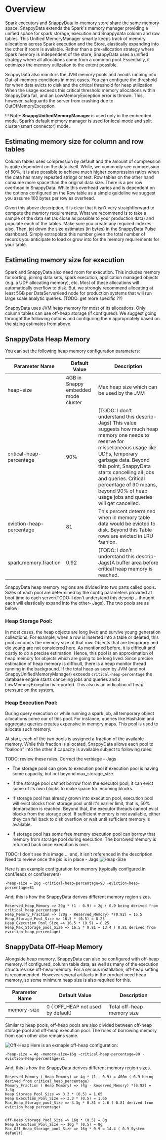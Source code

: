 # Overview
Spark executors and SnappyData in-memory store share the same memory space. SnappyData extends the Spark's memory manager providing a unified space for spark storage, execution and Snappydata column and row tables. This Unified MemoryManager smartly keeps track of memory allocations across Spark execution and the Store, elastically expanding into the other if room is available. Rather than a pre-allocation strategy where Spark memory is independent of the store, SnappyData uses a unified strategy where all allocations come from a common pool. Essentially, it optimizes the memory utilization to the extent possible.

SnappyData also monitors the JVM memory pools and avoids running into Out-of-memory conditions in most cases. You can configure the threshold for when data evicts to disk and the critical threshold for heap utilization. When the usage exceeds this critical threshold memory allocations within SnappyData fail, and an LowMemoryException error is thrown. This, however, safeguards the server from crashing due to OutOfMemoryException.

!!! Note: 
 **SnappyUnifiedMemoryManager** is used only in the embedded mode. Spark’s default memory manager is used for local mode and split cluster(smart connector) mode.

## Estimating memory size for column and row tables
Column tables uses compression by default and the amount of compression is quite dependent on the data itself. While, we commonly see compression of 50%, it is also possible to achieve much higher compression ratios when the data has many repeated strings or text. 
Row tables on the other hand consume more space than the original data size. There is a per row overhead in SnappyData. While this overhead varies and is dependent on the options configured on the Row table as a simple guideline we suggest you assume 100 bytes per row as overhead. 

Given this above description, it is clear that it isn't very straightforward to compute the memory requirements. What we recommend is to take a sample of the data set (as close as possible to your production data) and populate each of the tables. Make sure you create any required indexes also. Then, jot down the size estimates (in bytes) in the SnappyData Pulse dashboard. Simply extrapolate this number given the total number of records you anticipate to load or grow into for the memory requirements for your table. 

## Estimating memory size for execution
Spark and SnappyData also need room for execution. This includes memory for sorting, joining data sets, spark execution, application managed objects (e.g. a UDF allocating memory), etc. Most of these allocations will automatically overflow to disk. But, we strongly recommend allocating at least 5GB per DataServer/lead node for production systems that will run large scale analytic queries. 
(TODO: get more specific ??)

SnappyData uses JVM heap memory for most of its allocations. Only column tables can use off-heap storage (if configured). We suggest going throught the following options and configuring them appropriately based on the sizing estimates from above. 

## SnappyData Heap Memory
You can set the following heap memory configuration parameters:

|Parameter Name |Default Value|Description|
|--------|--------|--------|
|heap-size|4GB in Snappy embedded mode cluster|Max heap size which can be used by the JVM|
|critical-heap-percentage|90%|(TODO: I don't understand this descrip- Jags) This value suggests how much heap memory one needs to reserve for miscellaneous usage like UDFs, temporary garbage data. Beyond this point, SnappyData starts cancelling all jobs and queries. Critical percentage of 90 means, beyond 90% of heap usage jobs and queries will get cancelled. |
|eviction-heap-percentage|81|This percent determined when in memory table data would be evicted to disk. Beyond this Table rows are evicted in LRU fashion.|
|spark.memory.fraction|0.92|(TODO: I don't understand this descrip- Jags)A buffer area before critical heap memory is reached. |

SnappyData heap memory regions are divided into two parts called pools. Sizes of each pool are determined by the config parameters provided at boot time to each server(TODO: I don't understand this descrip .. thought each will elastically expand into the other- Jags).
The two pools are as below:

### Heap Storage Pool:
In most cases, the heap objects are long lived and survive young generation collections.
For example, when a row is inserted into a table or deleted, this pool accounts the memory size of that row. 
Objects that are temporary and die young are not considered here. As mentioned before, it is difficult and costly to do a precise estimation. Hence, this pool is an approximation of heap memory for objects which are going to be long lived.
Since precise estimation of heap memory is difficult, there is a heap monitor thread running in the background. If the total heap as seen by JVM (and not SnappyUnifiedMemoryManager) exceeds `critical-heap-percentage` the database engine starts canceling jobs and queries and a LowMemoryException is reported. This also is an indication of heap pressure on the system.

### Heap Execution Pool:
During query execution or while running a spark job, all temporary object allocations come our of this pool. For instance, queries like HashJoin and aggregate queries creates expensive in memory maps. This pool is used to allocate such memory.

At start, each of the two pools is assigned a fraction of the available memory. While this fraction is allocated, SnappyData allows each pool to "balloon" into the other if capacity is available subject to following rules:

TODO: review these rules. Correct the verbiage - Jags

* The storage pool can grow to execution pool if execution pool is having some capacity, but not beyond max_storage_size.

* If the storage pool cannot borrow from the executor pool, it can evict some of its own blocks to make space for incoming blocks.

* If storage pool has already grown into execution pool, execution pool will evict blocks from storage pool until it's earlier limit, that is, 50% demarcation is reached. Beyond that, the executor threads cannot evict blocks from the storage pool. If sufficient memory is not available, either they can fall back to disk overflow or wait until sufficient memory is available.

* If storage pool has some free memory execution pool can borrow that memory from storage pool during execution. The borrowed memory is returned back once execution is over. 

TODO: I don't see this image ... and, it isn't referenced in the description. Need to review once the pic is in place - Jags
![Heap-Size](/Images/heap_size.png)

Here is an example configuration for memory (typically configured in conf/leads or conf/servers) 
```
-heap-size = 20g -critical-heap-percentage=90 -eviction-heap-percentage=81
```

And, this is how the SnappyData derives different memory region sizes.

```
Reserved_Heap_Memory => 20g * (1 - 0.9) = 2g ( 0.9 being derived from critical_heap_percentage)
Heap_Memory_Fraction => (20g - Reserved_Memory) *(0.92) = 16.5
Heap_Storage_Pool_Size => 16.5 * (0.5) = 8.25
Heap_Execution_Pool_Size => 16.5 * (0.5) = 8.25
Heap_Max_Storage_pool_Size => 16.5 * 0.81 = 13.4 ( 0.81 derived from eviction_heap_percentage)
```

## SnappyData Off-Heap Memory 
Alongside heap memory, SnappyData can also be configured with off-heap memory. If configured, column table data, as well as many of the execution structures use off-heap memory. For a serious installation, off-heap setting is recommended. However several artifacts in the product need heap memory, so some minimum heap size is also required for this.

| Parameter Name | Default Value | Description	 |
|--------|--------|--------|
|memory-size|0 ( OFF_HEAP not used by default)	|Total off-heap memory size|

Similar to heap pools, off-heap pools are also divided between off-heap storage pool and off-heap execution pool. The rules of borrowing memory from each other also remains same.

![Off-Heap](/Images/off_heap_size.png)
Here is an exmaple off-heap configuration: 

```
-heap-size = 4g -memory-size=16g -critical-heap-percentage=90 -eviction-heap-percentage=81
```

And, this is how the SnappyData derives different memory region sizes.

```
Reserved_Memory ( Heap Memory) => 4g * (1 - 0.9) = 400m ( 0.9 being derived from critical_heap_percentage)
Memory_Fraction ( Heap Memory) => (4g - Reserved_Memory) *(0.92) = 3.3g
Heap Storage_Pool_Size => 3.3 * (0.5) = 1.65
Heap Execution_Pool_Size => 3.3 * (0.5) = 1.65
Max_Heap_Storage_pool_Size => 3.3g * 0.81 = 2.6 ( 0.81 derived from eviction_heap_percentage)


Off-Heap Storage_Pool_Size => 16g * (0.5) = 8g
Heap Execution_Pool_Size => 16g * (0.5) = 8g
Max_Off_Heap_Storage_pool_Size => 16g * 0.9 = 14.4 ( 0.9 System default)
```
